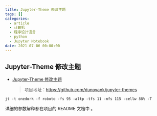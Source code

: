 ```yaml
---
title: Jupyter-Theme 修改主题
tags: []
categories:
  - article
  - 计算机
  - 程序设计语言
  - python
  - Jupyter Notebook
date: 2021-07-06 00:00:00
---
```


## Jupyter-Theme 修改主题

- [Jupyter-Theme 修改主题](#jupyter-theme-修改主题)
  > 项目地址：https://github.com/dunovank/jupyter-themes

```shell
jt -t onedork -f roboto -fs 95 -altp -tfs 11 -nfs 115 -cellw 88% -T
```

详细的参数解释都在项目的 README 文档中 。
